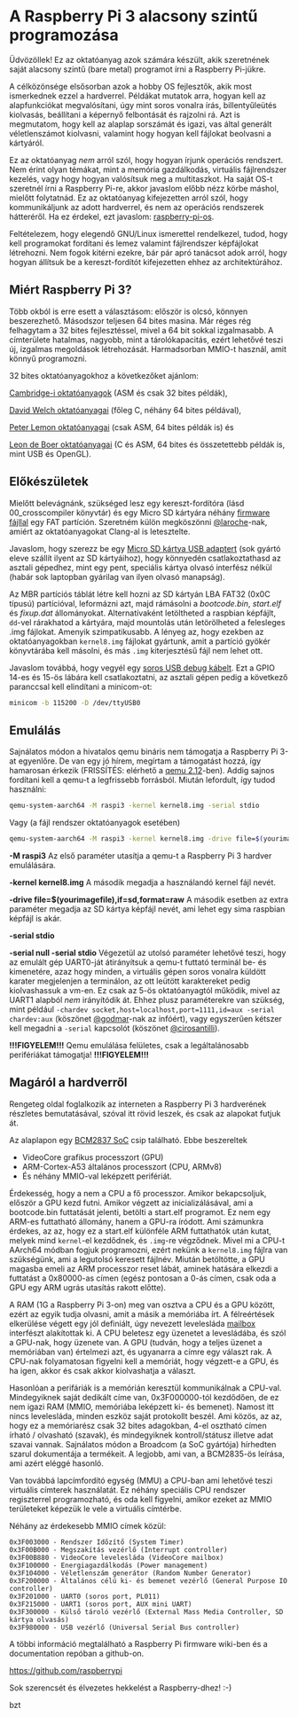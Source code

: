 A Raspberry Pi 3 alacsony szintű programozása
=============================================

Üdvözöllek! Ez az oktatóanyag azok számára készült, akik szeretnének saját alacsony szintű (bare metal)
programot írni a Raspberry Pi-jükre.

A célközönsége elsősorban azok a hobby OS fejlesztők, akik most ismerkednek ezzel a hardverrel. Példákat mutatok
arra, hogyan kell az alapfunkciókat megvalósítani, úgy mint soros vonalra írás, billentyűleütés kiolvasás, beállítani
a képernyő felbontását és rajzolni rá. Azt is megmutatom, hogy kell az alaplap sorszámát és igazi, vas által
generált véletlenszámot kiolvasni, valamint hogy hogyan kell fájlokat beolvasni a kártyáról.

Ez az oktatóanyag *nem* arról szól, hogy hogyan írjunk operációs rendszert. Nem érint olyan témákat, mint a
memória gazdálkodás, virtuális fájlrendszer kezelés, vagy hogy hogyan valósítsuk meg a multitaszkot. Ha saját
OS-t szeretnél írni a Raspberry Pi-re, akkor javaslom előbb nézz körbe máshol, mielőtt folytatnád. Ez az
oktatóanyag kifejezetten arról szól, hogy kommunikáljunk az adott hardverrel, és nem az operációs rendszerek
hátteréről. Ha ez érdekel, ezt javaslom: [raspberry-pi-os](https://github.com/s-matyukevich/raspberry-pi-os).

Feltételezem, hogy elegendő GNU/Linux ismerettel rendelkezel, tudod, hogy kell programokat fordítani és lemez
valamint fájlrendszer képfájlokat létrehozni. Nem fogok kitérni ezekre, bár pár apró tanácsot adok arról, hogy
hogyan állítsuk be a kereszt-fordítót kifejezetten ehhez az architektúrához.

Miért Raspberry Pi 3?
---------------------

Több okból is erre esett a választásom: először is olcsó, könnyen beszerezhető. Másodszor teljesen 64 bites
masina. Már réges rég felhagytam a 32 bites fejlesztéssel, mivel a 64 bit sokkal izgalmasabb. A címterülete
hatalmas, nagyobb, mint a tárolókapacitás, ezért lehetővé teszi új, izgalmas megoldások létrehozását.
Harmadsorban MMIO-t használ, amit könnyű programozni.

32 bites oktatóanyagokhoz a következőket ajánlom:

[Cambridge-i oktatóanyagok](http://www.cl.cam.ac.uk/projects/raspberrypi/tutorials/os/) (ASM és csak 32 bites példák),

[David Welch oktatóanyagai](https://github.com/dwelch67/raspberrypi) (főleg C, néhány 64 bites példával),

[Peter Lemon oktatóanyagai](https://github.com/PeterLemon/RaspberryPi) (csak ASM, 64 bites példák is) és

[Leon de Boer oktatóanyagai](https://github.com/LdB-ECM/Raspberry-Pi) (C és ASM, 64 bites és összetettebb példák is, mint USB és OpenGL).

Előkészületek
-------------

Mielőtt belevágnánk, szükséged lesz egy kereszt-fordítóra (lásd 00_crosscompiler könyvtár) és egy Micro SD
kártyára néhány [firmware fájllal](https://github.com/raspberrypi/firmware/tree/master/boot) egy FAT partíción.
Szeretném külön megköszönni [@laroche](https://github.com/laroche)-nak, amiért az oktatóanyagokat Clang-al is letesztelte.

Javaslom, hogy szerezz be egy [Micro SD kártya USB adaptert](http://media.kingston.com/images/products/prodReader-FCR-MRG2-img.jpg)
(sok gyártó eleve szállít ilyent az SD kártyáihoz), hogy könnyedén csatlakoztathasd az asztali gépedhez, mint egy
pent, speciális kártya olvasó interfész nélkül (habár sok laptopban gyárilag van ilyen olvasó manapság).

Az MBR partíciós táblát létre kell hozni az SD kártyán LBA FAT32 (0x0C típusú) partícióval, leformázni azt,
majd rámásolni a *bootcode.bin*, *start.elf* és *fixup.dat* állományokat. Alternatívaként letöltheted a raspbian képfájlt,
`dd`-vel rárakhatod a kártyára, majd mountolás után letörölheted a felesleges .img fájlokat. Amenyik szimpatikusabb. A lényeg
az, hogy ezekben az oktatóanyagokban `kernel8.img` fájlokat gyártunk, amit a partíció gyökér könyvtárába kell másolni,
és más `.img` kiterjesztésű fájl nem lehet ott.

Javaslom továbbá, hogy vegyél egy [soros USB debug kábelt](https://www.adafruit.com/product/954). Ezt a GPIO 14-es
és 15-ös lábára kell csatlakoztatni, az asztali gépen pedig a következő paranccsal kell elindítani a minicom-ot:

```sh
minicom -b 115200 -D /dev/ttyUSB0
```

Emulálás
--------

Sajnálatos módon a hivatalos qemu bináris nem támogatja a Raspberry Pi 3-at egyenlőre. De van egy jó hírem, megírtam
a támogatást hozzá, így hamarosan érkezik (FRISSÍTÉS: elérhető a [qemu 2.12](https://wiki.qemu.org/ChangeLog/2.12#ARM)-ben). Addig
sajnos fordítani kell a qemu-t a legfrissebb forrásból. Miután lefordult, így tudod használni:

```sh
qemu-system-aarch64 -M raspi3 -kernel kernel8.img -serial stdio
```

Vagy (a fájl rendszer oktatóanyagok esetében)

```sh
qemu-system-aarch64 -M raspi3 -kernel kernel8.img -drive file=$(yourimagefile),if=sd,format=raw -serial stdio
```

**-M raspi3**
Az első paraméter utasítja a qemu-t a Raspberry Pi 3 hardver emulálására.

**-kernel kernel8.img**
A második megadja a használandó kernel fájl nevét.

**-drive file=$(yourimagefile),if=sd,format=raw**
A második esetben az extra paraméter megadja az SD kártya képfájl nevét, ami lehet egy sima raspbian képfájl is akár.

**-serial stdio**

**-serial null -serial stdio**
Végezetül az utolsó paraméter lehetővé teszi, hogy az emulált gép UART0-ját átirányítsuk a qemu-t futtató terminál be- és
kimenetére, azaz hogy minden, a virtuális gépen soros vonalra küldött karater megjelenjen a terminálon, az ott leütött karaktereket
pedig kiolvashassuk a vm-en. Ez csak az 5-ös oktatóanyagtól működik, mivel az UART1 alapból *nem* irányítódik át. Ehhez plusz
paraméterekre van szükség, mint például `-chardev socket,host=localhost,port=1111,id=aux -serial chardev:aux` (köszönet
[@godmar](https://github.com/godmar)-nak az infóért), vagy egyszerűen kétszer kell megadni a `-serial` kapcsolót (köszönet
[@cirosantilli](https://github.com/cirosantilli)).

**!!!FIGYELEM!!!** Qemu emulálása felületes, csak a legáltalánosabb perifériákat támogatja! **!!!FIGYELEM!!!**

Magáról a hardverről
--------------------

Rengeteg oldal foglalkozik az interneten a Raspberry Pi 3 hardverének részletes bemutatásával, szóval itt rövid
leszek, és csak az alapokat futjuk át.

Az alaplapon egy [BCM2837 SoC](https://github.com/raspberrypi/documentation/tree/master/hardware/raspberrypi/bcm2837) csip
található. Ebbe beszereltek

 - VideoCore grafikus processzort (GPU)
 - ARM-Cortex-A53 általános processzort (CPU, ARMv8)
 - És néhány MMIO-val leképzett perifériát.

Érdekesség, hogy a nem a CPU a fő processzor. Amikor bekapcsoljuk, először a GPU kezd futni. Amikor végzett az
inicializálásával, ami a bootcode.bin futtatását jelenti, betölti a start.elf programot. Ez nem egy ARM-es futtatható
állomány, hanem a GPU-ra íródott. Ami számunkra érdekes, az az, hogy ez a start.elf különféle ARM futtathatók után
kutat, melyek mind `kernel`-el kezdődnek, és `.img`-re végződnek. Mivel mi a CPU-t AArch64 módban fogjuk programozni,
ezért nekünk a `kernel8.img` fájlra van szükségünk, ami a legutolsó keresett fájlnév. Miután betöltötte, a GPU magasba
emeli az ARM processzor reset lábát, aminek hatására elkezdi a futtatást a 0x80000-as címen (egész pontosan a 0-ás
címen, csak oda a GPU egy ARM ugrás utasítás rakott előtte).

A RAM (1G a Raspberry Pi 3-on) meg van osztva a CPU és a GPU között, ezért az egyik tudja olvasni, amit a másik
a memóriába írt. A félreértések elkerülése végett egy jól definiált, úgy nevezett levelesláda [mailbox](https://github.com/raspberrypi/firmware/wiki/Mailboxes)
interfészt alakítottak ki. A CPU beletesz egy üzenetet a levesládába, és szól a GPU-nak, hogy üzenete van. A GPU
(tudván, hogy a teljes üzenet a memóriában van) értelmezi azt, és ugyanarra a címre egy választ rak. A CPU-nak
folyamatosan figyelni kell a memóriát, hogy végzett-e a GPU, és ha igen, akkor és csak akkor kiolvashatja a választ.

Hasonlóan a perifáriák is a memórián keresztül kommunikálnak a CPU-val. Mindegyiknek saját dedikált címe van,
0x3F000000-tól kezdődően, de ez nem igazi RAM (MMIO, memóriába leképzett ki- és bemenet). Namost itt nincs levelesláda,
minden eszköz saját protokollt beszél. Ami közös, az az, hogy ez a memóriarész csak 32 bites adagokban, 4-el osztható
címen írható / olvasható (szavak), és mindegyiknek kontroll/státusz illetve adat szavai vannak. Sajnálatos módon
a Broadcom (a SoC gyártója) hírhedten szarul dokumentája a termékeit. A legjobb, ami van, a BCM2835-ös leírása, ami
azért eléggé hasonló.

Van továbbá lapcímfordító egység (MMU) a CPU-ban ami lehetővé teszi virtuális címterek használatát. Ez néhány
speciális CPU rendszer regiszterrel programozható, és oda kell figyelni, amikor ezeket az MMIO területeket képezük le
vele a virtuális címtérbe.

Néhány az érdekesebb MMIO címek közül:
```
0x3F003000 - Rendszer Időzítő (System Timer)
0x3F00B000 - Megszakítás vezérlő (Interrupt controller)
0x3F00B880 - VideoCore levelesláda (VideoCore mailbox)
0x3F100000 - Energiagazdálkodás (Power management)
0x3F104000 - Véletlenszám generátor (Random Number Generator)
0x3F200000 - Általános célú ki- és bemenet vezérlő (General Purpose IO controller)
0x3F201000 - UART0 (soros port, PL011)
0x3F215000 - UART1 (soros port, AUX mini UART)
0x3F300000 - Külső tároló vezérlő (External Mass Media Controller, SD kártya olvasás)
0x3F980000 - USB vezérlő (Universal Serial Bus controller)
```
A többi információ megtalálható a Raspberry Pi firmware wiki-ben és a documentation repóban a github-on.

https://github.com/raspberrypi

Sok szerencsét és élvezetes hekkelést a Raspberry-dhez! :-)

bzt
